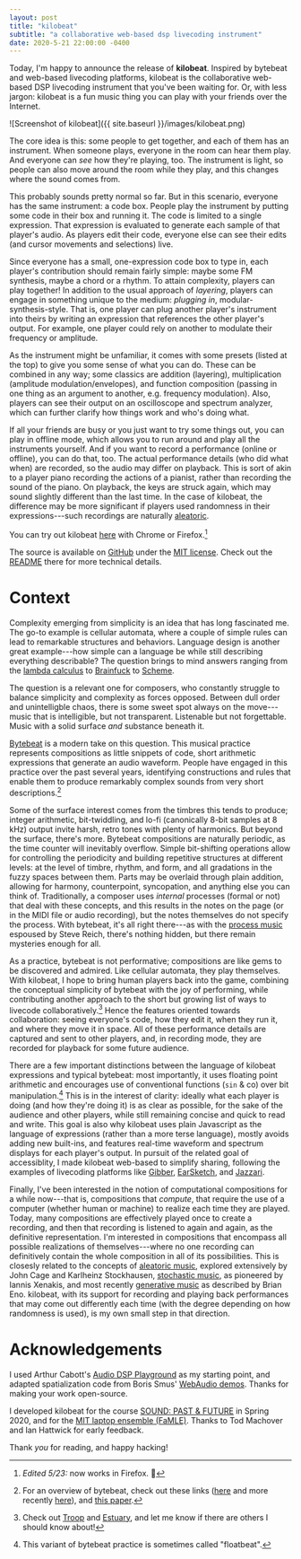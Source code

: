 ```yaml
---
layout: post
title: "kilobeat"
subtitle: "a collaborative web-based dsp livecoding instrument"
date: 2020-5-21 22:00:00 -0400
---
```


Today, I'm happy to announce the release of **kilobeat**. Inspired by bytebeat and web-based livecoding platforms, kilobeat is the collaborative web-based DSP livecoding instrument that you've been waiting for. Or, with less jargon: kilobeat is a fun music thing you can play with your friends over the Internet.

![Screenshot of kilobeat]({{ site.baseurl }}/images/kilobeat.png)

The core idea is this: some people to get together, and each of them has an instrument. When someone plays, everyone in the room can hear them play. And everyone can _see_ how they're playing, too. The instrument is light, so people can also move around the room while they play, and this changes where the sound comes from.

This probably sounds pretty normal so far. But in this scenario, everyone has the same instrument: a code box. People play the instrument by putting some code in their box and running it. The code is limited to a single expression. That expression is evaluated to generate each sample of that player's audio. As players edit their code, everyone else can see their edits (and cursor movements and selections) live.

Since everyone has a small, one-expression code box to type in, each player's contribution should remain fairly simple: maybe some FM synthesis, maybe a chord or a rhythm. To attain complexity, players can play together! In addition to the usual approach of _layering_, players can engage in something unique to the medium: _plugging in_, modular-synthesis-style. That is, one player can plug another player's instrument into theirs by writing an expression that references the other player's output. For example, one player could rely on another to modulate their frequency or amplitude.

As the instrument might be unfamiliar, it comes with some presets (listed at the top) to give you some sense of what you can do. These can be combined in any way; some classics are addition (layering), multiplication (amplitude modulation/envelopes), and function composition (passing in one thing as an argument to another, e.g. frequency modulation). Also, players can see their output on an oscilloscope and spectrum analyzer, which can further clarify how things work and who's doing what.

If all your friends are busy or you just want to try some things out, you can play in offline mode, which allows you to run around and play all the instruments yourself. And if you want to record a performance (online or offline), you can do that, too. The actual performance details (who did what when) are recorded, so the audio may differ on playback. This is sort of akin to a player piano recording the actions of a pianist, rather than recording the sound of the piano. On playback, the keys are struck again, which may sound slightly different than the last time. In the case of kilobeat, the difference may be more significant if players used randomness in their expressions---such recordings are naturally [aleatoric](https://en.wikipedia.org/wiki/Aleatoric_music).

You can try out kilobeat [here](https://ijc8.me/kilobeat) with Chrome or Firefox.[^edit-browser]

The source is available on [GitHub](https://github.com/ijc8/kilobeat) under the [MIT license](https://github.com/ijc8/kilobeat/blob/master/LICENSE). Check out the [README](https://github.com/ijc8/kilobeat/blob/master/README.md) there for more technical details.

# Context

Complexity emerging from simplicity is an idea that has long fascinated me. The go-to example is cellular automata, where a couple of simple rules can lead to remarkable structures and behaviors. Language design is another great example---how simple can a language be while still describing everything describable? The question brings to mind answers ranging from the [lambda calculus](https://en.wikipedia.org/wiki/Lambda_calculus) to [Brainfuck](https://en.wikipedia.org/wiki/Brainfuck) to [Scheme](https://en.wikipedia.org/wiki/Scheme_(programming_language)).

The question is a relevant one for composers, who constantly struggle to balance simplicity and complexity as forces opposed. Between dull order and unintelligble chaos, there is some sweet spot always on the move---music that is intelligible, but not transparent. Listenable but not forgettable. Music with a solid surface _and_ substance beneath it.

[Bytebeat](http://canonical.org/~kragen/bytebeat/) is a modern take on this question. This musical practice represents compositions as little snippets of code, short arithmetic expressions that generate an audio waveform. People have engaged in this practice over the past several years, identifying constructions and rules that enable them to produce remarkably complex sounds from very short descriptions.[^bytebeat]

Some of the surface interest comes from the timbres this tends to produce; integer arithmetic, bit-twiddling, and lo-fi (canonically 8-bit samples at 8 kHz) output invite harsh, retro tones with plenty of harmonics. But beyond the surface, there's more. Bytebeat compositions are naturally periodic, as the time counter will inevitably overflow. Simple bit-shifting operations allow for controlling the periodicity and building repetitive structures at different levels: at the level of timbre, rhythm, and form, and all gradations in the fuzzy spaces between them. Parts may be overlaid through plain addition, allowing for harmony, counterpoint, syncopation, and anything else you can think of. Traditionally, a composer uses _internal_ processes (formal or not) that deal with these concepts, and this results in the notes on the page (or in the MIDI file or audio recording), but the notes themselves do not specify the process. With bytebeat, it's all right there---as with the [process music](https://en.wikipedia.org/wiki/Process_music) espoused by Steve Reich, there's nothing hidden, but there remain mysteries enough for all.

As a practice, bytebeat is not performative; compositions are like gems to be discovered and admired. Like cellular automata, they play themselves. With kilobeat, I hope to bring human players back into the game, combining the conceptual simplicity of bytebeat with the joy of performing, while contributing another approach to the short but growing list of ways to livecode collaboratively.[^collab-livecode] Hence the features oriented towards collaboration: seeing everyone's code, how they edit it, when they run it, and where they move it in space. All of these performance details are captured and sent to other players, and, in recording mode, they are recorded for playback for some future audience.

There are a few important distinctions between the language of kilobeat expressions and typical bytebeat: most importantly, it uses floating point arithmetic and encourages use of conventional functions (`sin` & co) over bit manipulation.[^floatbeat] This is in the interest of clarity: ideally what each player is doing (and how they're doing it) is as clear as possible, for the sake of the audience and other players, while still remaining concise and quick to read and write. This goal is also why kilobeat uses plain Javascript as the language of expressions (rather than a more terse language), mostly avoids adding new built-ins, and features real-time waveform and spectrum displays for each player's output. In pursuit of the related goal of accessiblity, I made kilobeat web-based to simplify sharing, following the examples of livecoding platforms like [Gibber](https://gibber.cc), [EarSketch](https://earsketch.com), and [Jazzari](https://jackschaedler.github.io/jazzari/).

Finally, I've been interested in the notion of computational compositions for a while now---that is, compositions that _compute_, that require the use of a computer (whether human or machine) to realize each time they are played. Today, many compositions are effectively played once to create a recording, and then that recording is listened to again and again, as the definitive representation. I'm interested in compositions that encompass all possible realizations of themselves---where no one recording can definitively contain the whole composition in all of its possibilities. This is closesly related to the concepts of [aleatoric music](https://en.wikipedia.org/wiki/Aleatoric_music), explored extensively by John Cage and Karlheinz Stockhausen, [stochastic music](https://en.wikipedia.org/wiki/Stochastic#Music), as pioneered by Iannis Xenakis, and most recently [generative music](https://en.wikipedia.org/wiki/Generative_music) as described by Brian Eno. kilobeat, with its support for recording and playing back performances that may come out differently each time (with the degree depending on how randomness is used), is my own small step in that direction.

# Acknowledgements

I used Arthur Cabott's [Audio DSP Playground](https://github.com/acarabott/audio-dsp-playground) as my starting point, and adapted spatialization code from Boris Smus' [WebAudio demos](https://github.com/borismus/webaudioapi.com). Thanks for making your work open-source.

I developed kilobeat for the course [SOUND: PAST & FUTURE](http://spf.media.mit.edu/) in Spring 2020, and for the [MIT laptop ensemble (FaMLE)](https://musictech.mit.edu/MLE). Thanks to Tod Machover and Ian Hattwick for early feedback.

Thank _you_ for reading, and happy hacking!

[^bytebeat]: For an overview of bytebeat, check out these links ([here](http://canonical.org/~kragen/bytebeat/) and more recently [here](https://toplap.org/bytebeat-floatbeat-rampcode/)), and [this paper](https://arxiv.org/abs/1112.1368).

[^collab-livecode]: Check out [Troop](https://toplap.org/troop-a-collaborative-editor-for-live-coding/) and [Estuary](https://estuary.mcmaster.ca/), and let me know if there are others I should know about!

[^floatbeat]: This variant of bytebeat practice is sometimes called "floatbeat".

[^edit-browser]: _Edited 5/23:_ now works in Firefox. 🦊